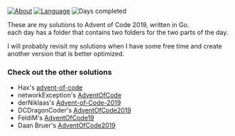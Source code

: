 [![About](https://img.shields.io/badge/Advent%20of%20Code-2019-brightgreen)](https://adventofcode.com/2019/about)
[![Language](https://img.shields.io/badge/Language-Golang-blue)](https://golang.org/)
![Days completed](https://img.shields.io/badge/Days%20completed-6-red)

These are my solutions to Advent of Code 2019, written in Go.   
each day has a folder that contains two folders for the two parts of the day.

I will probably revisit my solutions when I have some free time and create another version that is better optimized.

### Check out the other solutions
+ Hax's [advent-of-code](https://github.com/Schlauer-Hax/advent-of-code)
+ networkException's [AdventOfCode](https://github.com/dejakobniklas/AdventOfCode)
+ derNiklaas's [Advent-of-Code-2019](https://github.com/derNiklaas/Advent-of-Code-2019)
+ DCDragonCoder's [AdventOfCode2019](https://github.com/DragonCoder01/AdventOfCode2019)
+ FeldiM's [AdventOfCode19](https://github.com/feldim2425/AdventOfCode19)
+ Daan Bruer's [AdventOfCode2019](https://github.com/daanbreur/AdventOfCode2019)